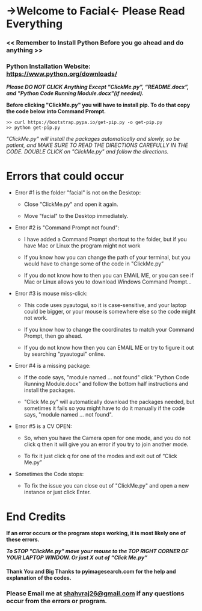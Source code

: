 # ->Welcome to Facial<- Please Read Everything
 

### << Remember to Install Python Before you go ahead and do anything >>

### Python Installation Website: https://www.python.org/downloads/

***Please DO NOT CLICK Anything Except "ClickMe.py", “README.docx”, and "Python Code Running Module.docx"(if needed).***

**Before clicking "ClickMe.py" you will have to install pip.
To do that copy the code below into Command Prompt.**

```
>> curl https://bootstrap.pypa.io/get-pip.py -o get-pip.py
>> python get-pip.py
```

*"ClickMe.py" will install the packages automatically and slowly, so be patient, and MAKE SURE TO READ THE DIRECTIONS CAREFULLY IN THE CODE. 
DOUBLE CLICK on "ClickMe.py" and follow the directions.*

# Errors that could occur

- Error #1 is the folder "facial" is not on the Desktop:
      
     -	Close "ClickMe.py" and open it again.

     -	Move "facial" to the Desktop immediately.

- Error #2 is "Command Prompt not found":
     
     - I have added a Command Prompt shortcut to the folder, but if you have Mac or Linux the program might not work

     -	If you know how you can change the path of your terminal, but you would have to change some of the code in "ClickMe.py”

     -	If you do not know how to then you can EMAIL ME, or you can see if Mac or Linux allows you to download Windows Command Prompt...

- Error #3 is mouse miss-click:
      
     -	This code uses pyautogui, so it is case-sensitive, and your laptop could be bigger, or your mouse is somewhere else so the code might not work.

     -	If you know how to change the coordinates to match your Command Prompt, then go ahead.
  
     -	If you do not know how then you can EMAIL ME or try to figure it out by searching "pyautogui" online. 

- Error #4 is a missing package:
     
     -	If the code says, "module named ... not found" click "Python Code Running Module.docx" and follow the bottom half instructions and install the packages. 

     -	"Click Me.py" will automatically download the packages needed, but sometimes it fails so you might have to do it manually if the code says, "module named ... not found".

- Error #5 is a CV OPEN:
     
     -	So, when you have the Camera open for one mode, and you do not click q then it will give you an error if you try to join another mode. 

     -	To fix it just click q for one of the modes and exit out of “Click Me.py”

- Sometimes the Code stops:
     
     -	To fix the issue you can close out of "ClickMe.py" and open a new instance or just click Enter.

# End Credits

**If an error occurs or the program stops working, it is most likely one of these errors.**

***To STOP "ClickMe.py" move your mouse to the TOP RIGHT CORNER OF YOUR LAPTOP WINDOW. Or just X out of “Click Me.py”***

#### Thank You and Big Thanks to pyimagesearch.com for the help and explanation of the codes. 

### Please Email me at shahvraj26@gmail.com if any questions occur from the errors or program.
